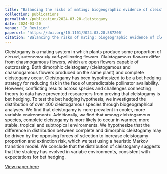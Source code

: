 ```yaml
---
title: "Balancing the risks of mating: biogeographic evidence of cleistogamy as a bet hedging strategyn"
collection: publications
permalink: /publication/2024-03-20-cleistogamy
date: 2024-03-20
venue: 'In Revision'
paperurl: 'https://doi.org/10.1101/2024.03.28.587200'
citation: 'Balancing the risks of mating: biogeographic evidence of cleistogamy as a bet hedging strategy. Maya R. Weissman, Dafeng Zhang, Rebecca Kartzinel, Daniel Weinreich. bioRxiv March 2024. https://doi.org/10.1101/2024.03.28.587200.'
---
```


Cleistogamy is a mating system in which plants produce some proportion of closed, autonomously self-pollinating flowers. Cleistogamous flowers differ from chasmogamous flowers, which are open flowers capable of outcrossing. Both dimorphic cleistogamy (cleistogamous and chasmogamous flowers produced on the same plant) and complete cleistogamy occur. Cleistogamy has been hypothesized to be a bet hedging strategy for reducing risk in the face of unpredictable pollinator availability. However, conflicting results across species and challenges connecting theory to data have prevented researchers from proving that cleistogamy is bet hedging. To test the bet hedging hypothesis, we investigated the distribution of over 400 cleistogamous species through biogeographical analyses. We find that cleistogamy is more prevalent in cooler, more variable environments. Additionally, we find that among cleistogamous species, complete cleistogamy is more likely to occur in warmer, more stable, tropical and subtropical environments. We hypothesize that the difference in distribution between complete and dimorphic cleistogamy may be driven by the opposing forces of selection to increase cleistogamy proportion and extinction risk, which we test using a heuristic Markov transition model. We conclude that the distribution of cleistogamy suggests that the strategy has evolved in variable environments, consistent with expectations for bet hedging.

[View paper here](https://doi.org/10.1101/2024.03.28.587200)
